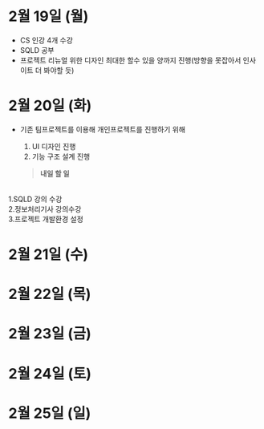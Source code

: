 # 2월 19일 (월)
- CS 인강 4개 수강
- SQLD 공부
- 프로젝트 리뉴얼 위한 디자인 최대한 할수 있을 양까지 진행(방향을 못잡아서 인사이트 더 봐야할 듯)

# 2월 20일 (화)
- 기존 팀프로젝트를 이용해 개인프로젝트를 진행하기 위해
    1. UI 디자인 진행
    2. 기능 구조 설계 진행 

    > **내일 할 일**
<br> 
    1.SQLD 강의 수강 <br>
    2.정보처리기사 강의수강<br>
    3.프로젝트 개발환경 설정

# 2월 21일 (수)


# 2월 22일 (목)

# 2월 23일 (금)


# 2월 24일 (토)


# 2월 25일 (일)

